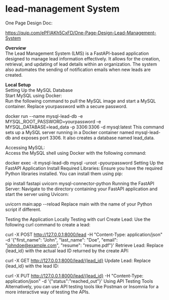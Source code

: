# lead-management System
One Page Design Doc:

https://quip.com/ePFlAKh5CxFD/One-Page-Design-Lead-Management-System

***Overview***  
The Lead Management System (LMS) is a FastAPI-based application designed to manage lead information effectively. It allows for the creation, retrieval, and updating of lead details within an organization. The system also automates the sending of notification emails when new leads are created.

**Local Setup**  
Setting Up the MySQL Database  
Start MySQL using Docker:  
Run the following command to pull the MySQL image and start a MySQL container. Replace yourpassword with a secure password.

docker run --name mysql-lead-db -e MYSQL_ROOT_PASSWORD=yourpassword -e MYSQL_DATABASE=lead_data -p 3306:3306 -d mysql:latest
This command sets up a MySQL server running in a Docker container named mysql-lead-db and exposes port 3306. It also creates a database named lead_data.

Accessing MySQL:  
Access the MySQL shell using Docker with the following command:

docker exec -it mysql-lead-db mysql -uroot -pyourpassword
Setting Up the FastAPI Application
Install Required Libraries:
Ensure you have the required Python libraries installed. You can install them using pip:

pip install fastapi uvicorn mysql-connector-python
Running the FastAPI Server:
Navigate to the directory containing your FastAPI application and start the server using Uvicorn:

uvicorn main:app --reload
Replace main with the name of your Python script if different.

Testing the Application Locally
Testing with curl
Create Lead:
Use the following curl command to create a lead:

curl -X POST http://127.0.0.1:8000/lead -H "Content-Type: application/json" -d '{"first_name": "John", "last_name": "Doe", "email": "johndoe@example.com", "resume": "resume.pdf"}'
Retrieve Lead:
Replace {lead_id} with the actual lead ID returned by the create API:

curl -X GET http://127.0.0.1:8000/lead/{lead_id}
Update Lead:
Replace {lead_id} with the lead ID:

curl -X PUT http://127.0.0.1:8000/lead/{lead_id} -H "Content-Type: application/json" -d '{"status":"reached_out"}'
Using API Testing Tools
Alternatively, you can use API testing tools like Postman or Insomnia for a more interactive way of testing the APIs.
